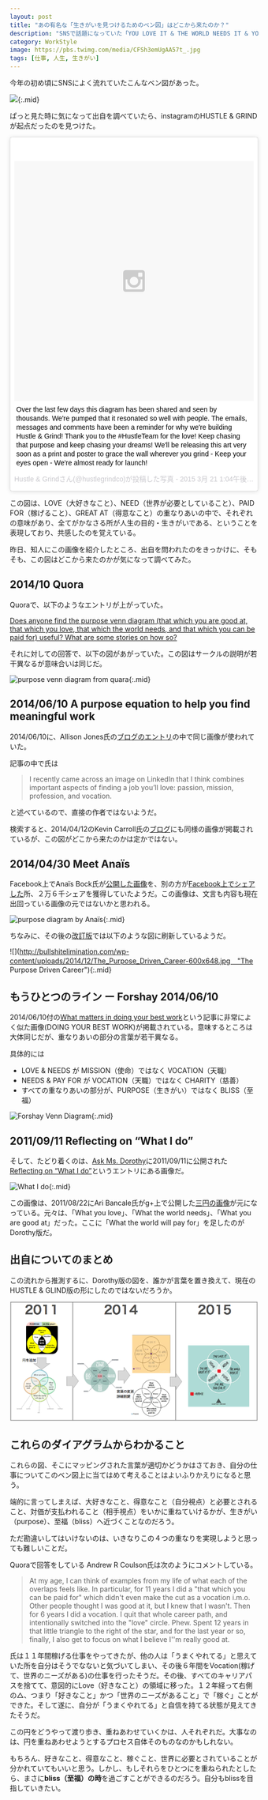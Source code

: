 ```yaml
---
layout: post
title: "あの有名な「生きがいを見つけるためのベン図」はどこから来たのか？"
description: "SNSで話題になっていた「YOU LOVE IT & THE WORLD NEEDS IT & YOU ARE PAID FOR IT & YOU ARE GREAT AT IT = PURPOSE」の図はどこから来たのかを調べてみた。"
category: WorkStyle
image: https://pbs.twimg.com/media/CFSh3emUgAA57t_.jpg
tags: [仕事, 人生, 生きがい]
---
```


今年の初め頃にSNSによく流れていたこんなベン図があった。

![](https://pbs.twimg.com/media/CFSh3emUgAA57t_.jpg){:.mid}

ぱっと見た時に気になって出自を調べていたら、instagramのHUSTLE & GRINDが起点だったのを見つけた。

<blockquote class="instagram-media" data-instgrm-captioned data-instgrm-version="4" style=" background:#FFF; border:0; border-radius:3px; box-shadow:0 0 1px 0 rgba(0,0,0,0.5),0 1px 10px 0 rgba(0,0,0,0.15); margin: 1px; max-width:658px; padding:0; width:99.375%; width:-webkit-calc(100% - 2px); width:calc(100% - 2px);"><div style="padding:8px;"> <div style=" background:#F8F8F8; line-height:0; margin-top:40px; padding:50% 0; text-align:center; width:100%;"> <div style=" background:url(data:image/png;base64,iVBORw0KGgoAAAANSUhEUgAAACwAAAAsCAMAAAApWqozAAAAGFBMVEUiIiI9PT0eHh4gIB4hIBkcHBwcHBwcHBydr+JQAAAACHRSTlMABA4YHyQsM5jtaMwAAADfSURBVDjL7ZVBEgMhCAQBAf//42xcNbpAqakcM0ftUmFAAIBE81IqBJdS3lS6zs3bIpB9WED3YYXFPmHRfT8sgyrCP1x8uEUxLMzNWElFOYCV6mHWWwMzdPEKHlhLw7NWJqkHc4uIZphavDzA2JPzUDsBZziNae2S6owH8xPmX8G7zzgKEOPUoYHvGz1TBCxMkd3kwNVbU0gKHkx+iZILf77IofhrY1nYFnB/lQPb79drWOyJVa/DAvg9B/rLB4cC+Nqgdz/TvBbBnr6GBReqn/nRmDgaQEej7WhonozjF+Y2I/fZou/qAAAAAElFTkSuQmCC); display:block; height:44px; margin:0 auto -44px; position:relative; top:-22px; width:44px;"></div></div> <p style=" margin:8px 0 0 0; padding:0 4px;"> <a href="https://instagram.com/p/0gKLCOMx4p/" style=" color:#000; font-family:Arial,sans-serif; font-size:14px; font-style:normal; font-weight:normal; line-height:17px; text-decoration:none; word-wrap:break-word;" target="_top">Over the last few days this diagram has been shared and seen by thousands. We&#39;re pumped that it resonated so well with people. The emails, messages and comments have been a reminder for why we&#39;re building Hustle &amp; Grind! Thank you to the #HustleTeam for the love! Keep chasing that purpose and keep chasing your dreams! We&#39;ll be releasing this art very soon as a print and poster to grace the wall wherever you grind - Keep your eyes open - We&#39;re almost ready for launch!</a></p> <p style=" color:#c9c8cd; font-family:Arial,sans-serif; font-size:14px; line-height:17px; margin-bottom:0; margin-top:8px; overflow:hidden; padding:8px 0 7px; text-align:center; text-overflow:ellipsis; white-space:nowrap;">Hustle &amp; Grindさん(@hustlegrindco)が投稿した写真 - <time style=" font-family:Arial,sans-serif; font-size:14px; line-height:17px;" datetime="2015-03-21T20:04:06+00:00">2015 3月 21 1:04午後 PDT</time></p></div></blockquote>
<script async defer src="//platform.instagram.com/en_US/embeds.js"></script>


この図は、LOVE（大好きなこと）、NEED（世界が必要としていること）、PAID FOR（稼げること）、GREAT AT（得意なこと）の重なりあいの中で、それぞれの意味があり、全てがかなさる所が人生の目的・生きがいである、ということを表現しており、共感したのを覚えている。

昨日、知人にこの画像を紹介したところ、出自を問われたのをきっかけに、そもそも、この図はどこから来たのかが気になって調べてみた。

## 2014/10 Quora

Quoraで、以下のようなエントリが上がっていた。

[Does anyone find the purpose venn diagram (that which you are good at, that which you love, that which the world needs, and that which you can be paid for) useful? What are some stories on how so?](http://www.quora.com/Does-anyone-find-the-purpose-venn-diagram-that-which-you-are-good-at-that-which-you-love-that-which-the-world-needs-and-that-which-you-can-be-paid-for-useful-What-are-some-stories-on-how-so)

それに対しての回答で、以下の図があがっていた。この図はサークルの説明が若干異なるが意味合いは同じだ。

![](http://qph.is.quoracdn.net/main-qimg-b55baab4231e112570e25ac12c96aeee?convert_to_webp=true "purpose venn diagram from quara"){:.mid}

## 2014/06/10 A purpose equation to help you find meaningful work

2014/06/10に、Allison Jones氏の[ブログのエントリ](http://idealistcareers.org/a-purpose-equation-to-help-you-find-meaningful-work/)の中で同じ画像が使われていた。

記事の中で氏は

> I recently came across an image on LinkedIn that I think combines important 
> aspects of finding a job you’ll love: passion, mission, profession, and
>  vocation.

と述べているので、直接の作者ではないようだ。

検索すると、2014/04/12のKevin Carroll氏の[ブログ](http://attitudeofgratitude.typepad.com/attitude_of_gratitude/2014/04/finding-ones-purpose-in-life.html)にも同様の画像が掲載されているが、この図がどこから来たのかは定かではない。

## 2014/04/30 Meet Anaïs

Facebook上でAnaïs Bock氏が[公開した画像](https://www.facebook.com/MeetAnais/photos/pb.301256939904355.-2207520000.1418216820./830924323604278/?type=3&theater)を、別の方が[Facebook上でシェアした](https://www.facebook.com/shantiuganda/photos/a.199417493447115.58543.191463754242489/733186486736877/?type=1&hc_location=ufi)所、２万６千シェアを獲得していたようだ。この画像は、文言も内容も現在出回っている画像の元ではないかと思われる。

![](https://fbcdn-sphotos-g-a.akamaihd.net/hphotos-ak-xaf1/v/t1.0-9/p720x720/1011804_830924323604278_3703115877894543597_n.jpg?oh=29a580be48a240e71e0061ee71ef71ae&oe=5601008D&__gda__=1442596584_be3c91ca29476f10ba41693ab0083341 "purpose diagram by Anaïs"){:.mid}

ちなみに、その後の[改訂版](http://bullshitelimination.com/purpose-driven-career/)では以下のような図に刷新しているようだ。

![](http://bullshitelimination.com/wp-content/uploads/2014/12/The_Purpose_Driven_Career-600x648.jpg　"The Purpose Driven Career"){:.mid}


## もうひとつのライン ー Forshay 2014/06/10

2014/06/10付の[What matters in doing your best work](http://forshay.com/what-matters-in-doing-your-best-work/)という記事に非常によく似た画像(DOING YOUR BEST WORK)が掲載されている。意味するところは大体同じだが、重なりあいの部分の言葉が若干異なる。

具体的には

* LOVE & NEEDS が MISSION（使命）ではなく VOCATION（天職）
* NEEDS & PAY FOR が VOCATION（天職）ではなく CHARITY（慈善）
* すべての重なりあいの部分が、PURPOSE（生きがい）ではなく BLISS（至福）

![](http://forshay.com/wp-content/uploads/2014/06/Forshay-Venn-Diagram-for-Blog1.png "Forshay Venn Diagram"){:.mid}

## 2011/09/11 Reflecting on “What I do”

そして、たどり着くのは、[Ask Ms. Dorothy](http://askmsdorothy.blogspot.jp/)に2011/09/11に公開された[Reflecting on “What I do”](http://askmsdorothy.blogspot.jp/2011/09/reflecting-on-what-i-do.html)というエントリにある画像だ。

![](http://1.bp.blogspot.com/-QDEEYQAchGw/TmznLS3lt4I/AAAAAAAAAFk/CG_z0YW9JdY/s1600/purpose.bmp "What I do"){:.mid}

この画像は、2011/08/22にAri Bancale氏がg+上で公開した[三円の画像](https://plus.google.com/+AriBancale/posts/UuiwnFX8QDU)が元になっている。元々は、「What you love」、「What the world needs」、「What you are good at」だった。ここに「What the world will pay for」を足したのがDorothy版だ。

## 出自についてのまとめ

この流れから推測するに、Dorothy版の図を、誰かが言葉を置き換えて、現在のHUSTLE & GLIND版の形にしたのではないだろうか。

![図の出自の流れ](/assets/images/20150604/venn_diagram_transition.png "図の出自の流れ（予想図）")

## これらのダイアグラムからわかること

これらの図、そこにマッピングされた言葉が適切かどうかはさておき、自分の仕事についてこのベン図上に当てはめて考えることはよいふりかえりになると思う。

端的に言ってしまえば、大好きなこと、得意なこと（自分視点）と必要とされること、対価が支払われること（相手視点）をいかに重ねていけるかが、生きがい（purpose）、至福（bliss）へ近づくことなのだろう。

ただ勘違いしてはいけないのは、いきなりこの４つの重なりを実現しようと思っても難しいことだ。

Quoraで回答をしている Andrew R Coulson氏は次のようにコメントしている。

> At my age, I can think of examples from my life of what each of the overlaps feels like. In particular, for 11 years I did a "that which you can be paid for" which didn't even make the cut as a vocation i.m.o. Other people thought I was good at it, but I knew that I wasn't. Then for 6 years I did a vocation. I quit that whole career path, and intentionally switched into the "love" circle. Phew. Spent 12 years in that little triangle to the right of the star, and for the last year or so, finally, I also get to focus on what I believe I''m really good at.


氏は１１年間稼げる仕事をやってきたが、他の人は「うまくやれてる」と思えていた所を自分はそうでなないと気づいてしまい、その後６年間をVocation(稼げて、世界のニーズがある)の仕事を行ったそうだ。その後、すべてのキャリアパスを捨てて、意図的にLove（好きなこと）の領域に移った。１２年経って右側の△、つまり「好きなこと」かつ「世界のニーズがあること」で「稼ぐ」ことができた。そして遂に、自分が「うまくやれてる」と自信を持てる状態が見えてきたそうだ。

この円をどうやって渡り歩き、重ねあわせていくかは、人それぞれだ。大事なのは、円を重ねあわせようとするプロセス自体そのものなのかもしれない。

もちろん、好きなこと、得意なこと、稼ぐこと、世界に必要とされていることが分かれていてもいいと思う。しかし、もしそれらをひとつにを重ねられたとしたら、まさに**bliss（至福）の時**を過ごすことができるのだろう。自分もblissを目指していきたい。
